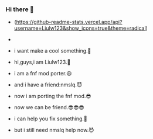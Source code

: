 ### Hi there 👋

- (https://github-readme-stats.vercel.app/api?username=Liulw123&show_icons=true&theme=radical)
- 
- i want make a cool something.🤔

- hi,guys,i am Liulw123.🙂

- i am a fnf mod porter.😃

- and i have a friend:nmslq.😈

- now i am porting the fnf mod.😎

- now we can be friend.😎😎😎

- i can help you fix something.🙂

- but i still need nmslq help now.😈

